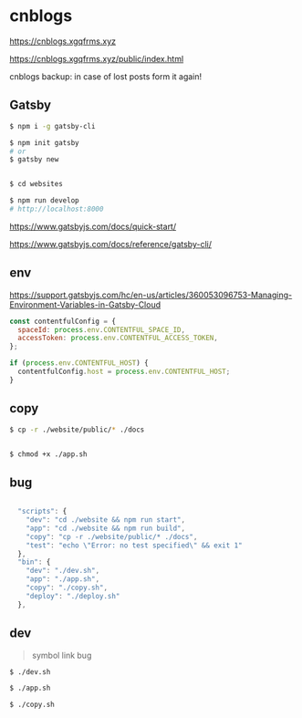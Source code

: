 # cnblogs

https://cnblogs.xgqfrms.xyz

https://cnblogs.xgqfrms.xyz/public/index.html

cnblogs backup: in case of lost posts form it again!


## Gatsby

```sh
$ npm i -g gatsby-cli

$ npm init gatsby
# or
$ gatsby new


$ cd websites

$ npm run develop
# http://localhost:8000

```

https://www.gatsbyjs.com/docs/quick-start/

https://www.gatsbyjs.com/docs/reference/gatsby-cli/

## env

https://support.gatsbyjs.com/hc/en-us/articles/360053096753-Managing-Environment-Variables-in-Gatsby-Cloud

```js
const contentfulConfig = {
  spaceId: process.env.CONTENTFUL_SPACE_ID,
  accessToken: process.env.CONTENTFUL_ACCESS_TOKEN,
};

if (process.env.CONTENTFUL_HOST) {
  contentfulConfig.host = process.env.CONTENTFUL_HOST;
}


```

## copy

```sh
$ cp -r ./website/public/* ./docs

```

```sh

$ chmod +x ./app.sh

```

## bug

```js

  "scripts": {
    "dev": "cd ./website && npm run start",
    "app": "cd ./website && npm run build",
    "copy": "cp -r ./website/public/* ./docs",
    "test": "echo \"Error: no test specified\" && exit 1"
  },
  "bin": {
    "dev": "./dev.sh",
    "app": "./app.sh",
    "copy": "./copy.sh",
    "deploy": "./deploy.sh"
  },

```

## dev

> symbol link bug

```sh
$ ./dev.sh

$ ./app.sh

$ ./copy.sh

```
